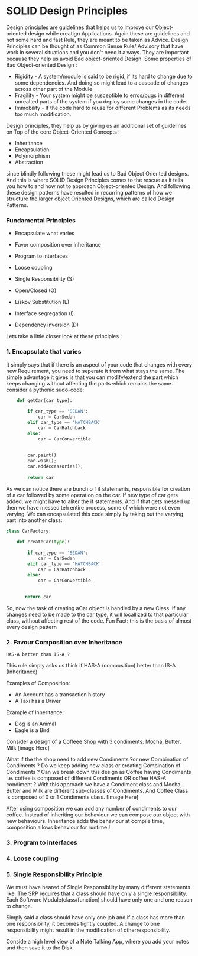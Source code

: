 # SOLID Design Principles

Design principles are guidelines that helps us to improve our Object-oriented design while creatign Applications. Again these are guidelines and not some hard and fast Rule, they are meant to be taken as Advice. Design Principles can be thought of as Common Sense Rule/ Advisory that have work in several situations and you don't need it always.
They are important because they help us avoid Bad object-oriented Design.
Some properties of Bad Object-oriented Design :
* Rigidity - A system/module is said to be rigid, if its hard to change due to some dependencies. And doing so might lead to a cascade of changes across other part of the Module
* Fragility - Your system might be susceptible to erros/bugs in different unrealted parts of the system if you deploy some changes in the code.
* Immobility - If the code hard to reuse for different Problems as its needs too much modification.


Design principles, they help us by giving us an additional set of guidelines on Top of the core Object-Oriented Concepts :
* Inheritance
* Encapsulation
* Polymorphism
* Abstraction

since blindly following these might lead us to Bad Object Oriented designs. And this is where SOLID Design Principles comes to the rescue as it tells you how to and how not to approach Object-oriented Design. And following these design patterns have resulted in recurring patterns of how we structure the larger object Oriented Designs, which are called Design Patterns.

### Fundamental Principles
* Encapsulate what varies
* Favor composition over inheritance
* Program to interfaces
* Loose coupling
  
* Single Responsibility (S)
* Open/Closed (O)
* Liskov Substitution (L)
* Interface segregation (I)
* Dependency inversion (D)
  
  
Lets take a little closer look at these principles :

### 1. Encapsulate that varies
  It simply says that if there is an aspect of your code that changes with every new Requirement, you need to seperate it from what stays the same. The simple advantage it gives is that you can modify/extend the part which keeps changing without affecting the parts which remains the same.
  consider a pythonic sudo-code:

```Python
	def getCar(car_type):
	    
	    if car_type == 'SEDAN':
	        car = CarSedan
	    elif car_type == 'HATCHBACK'
	        car = CarHatchback
	    else:
	        car = CarConvertible
	        
	        
	    car.paint()
	    car.wash();
	    car.addAccessories();
	    
	    return car
```

As we can notice there are bunch o f if statements, responsible for creation of a car followed by some operation on the car. If new type of car gets added, we might have to aliter the if statements. And if that gets messed up then we have messed teh entire process, some of which were not even varying.
We can encapsulated this code simply by taking out the varying part into another class:

```Python
class CarFactory:
    
    def createCar(type):
        
        if car_type == 'SEDAN':
	        car = CarSedan
	    elif car_type == 'HATCHBACK'
	        car = CarHatchback
	    else:
	        car = CarConvertible
	        
	        
	   return car
```

So, now the task of creating aCar object is handled by a new Class. If any changes need to be made to the car type, it will locallized to that particular class, without affecting rest of the code.
Fun Fact: this is the basis of almost every design pattern


### 2. Favour Composition over Inheritance

	HAS-A better than IS-A ?
This rule simply asks us think if HAS-A (composition) better than IS-A (Inheritance)

Examples of Composition:
* An Account has a transaction history
* A Taxi has a Driver

Example of Inheritance:
* Dog is an Animal
* Eagle is a Bird

Consider a design of a Coffeee Shop with 3 condiments: Mocha, Butter, Milk
[image Here]

What if the the shop need to add new Condiments ?or new Combination of Condiments ?
Do we keep adding new class or creating Combination of Condiments ?
Can we break down this design as Coffee having Condiments i.e. coffee is composed of different Condiments OR coffee HAS-A condiment ?
With this approach we have a Condiment class and Mocha, Butter and Milk are different sub-classes of Condiments.
And Coffee Class is composed of 0 or 1 Condiments class.
[Image Here]

After using composition we can add any number of condiments to our coffee.
Instead of inheriting our behaviour we can compose our object with new behaviours.
Inheritance adds the behaviour at compile time, composition allows behaviour for runtime !




### 3.  Program to interfaces



### 4. Loose coupling



### 5. Single Responsibility Principle

We must have heared of Single Responsibility by many different statements like:
The SRP requires that a class should have only a single responsibility.
Each Software Module(class/function) should have only one and one reason to change.

Simply said a class should have only one job and if a class has more than one responsibility, it becomes tightly coupled. A change to one responsibility might result in the modification of otherresponsibility.

Conside a high level view of a Note Talking App, where you add your notes and then save it to the Disk.
